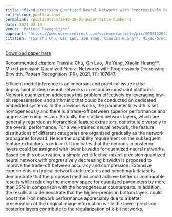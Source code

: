 ```yaml
---
title: "Mixed-precision Quantized Neural Networks with Progressively Decreasing Bitwidth."
collection: publications
permalink: /publication/2010-10-01-paper-title-number-2
date: 2021-03-10
venue: 'Pattern Recognition'
paperurl: 'https://www.sciencedirect.com/science/article/pii/S0031320320304507'
citation: 'Tianshu Chu, Qin Luo, Jie Yang, Xiaolin Huang**, Mixed-precision Quantized Neural Networks with Progressively Decreasing Bitwidth. Pattern Recognition (PR), 2021, 111: 107647. '
---
```


[Download paper here](https://www.sciencedirect.com/science/article/pii/S0031320320304507)

Recommended citation: Tianshu Chu, Qin Luo, Jie Yang, Xiaolin Huang**, Mixed-precision Quantized Neural Networks with Progressively Decreasing Bitwidth. Pattern Recognition (PR), 2021, 111: 107647. 

Efficient model inference is an important and practical issue in the deployment of deep neural networks on resource constraint platforms. Network quantization addresses this problem effectively by leveraging low-bit representation and arithmetic that could be conducted on dedicated embedded systems. In the previous works, the parameter bitwidth is set homogeneously and there is a trade-off between superior performance and aggressive compression. Actually, the stacked network layers, which are generally regarded as hierarchical feature extractors, contribute diversely to the overall performance. For a well-trained neural network, the feature distributions of different categories are organized gradually as the network propagates forward. Hence the capability requirement on the subsequent feature extractors is reduced. It indicates that the neurons in posterior layers could be assigned with lower bitwidth for quantized neural networks. Based on this observation, a simple yet effective mixed-precision quantized neural network with progressively decreasing bitwidth is proposed to improve the trade-off between accuracy and compression. Extensive experiments on typical network architectures and benchmark datasets demonstrate that the proposed method could achieve better or comparable results while reducing the memory space for quantized parameters by more than 25% in comparison with the homogeneous counterparts. In addition, the results also demonstrate that the higher-precision bottom layers could boost the 1-bit network performance appreciably due to a better preservation of the original image information while the lower-precision posterior layers contribute to the regularization of k-bit networks.
